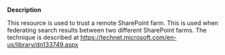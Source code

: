 **Description**

This resource is used to trust a remote SharePoint farm. This is used when federating 
search results between two different SharePoint farms. The technique is described at 
https://technet.microsoft.com/en-us/library/dn133749.aspx
